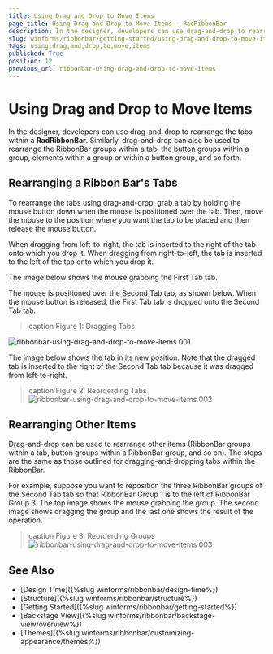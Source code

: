 ```yaml
---
title: Using Drag and Drop to Move Items
page_title: Using Drag and Drop to Move Items - RadRibbonBar
description: In the designer, developers can use drag-and-drop to rearrange the tabs within a RadRibbonBar.
slug: winforms/ribbonbar/getting-started/using-drag-and-drop-to-move-items
tags: using,drag,and,drop,to,move,items
published: True
position: 12
previous_url: ribbonbar-using-drag-and-drop-to-move-items
---
```


# Using Drag and Drop to Move Items

In the designer, developers can use drag-and-drop to rearrange the tabs within a __RadRibbonBar__. Similarly, drag-and-drop can also be used to rearrange the RibbonBar groups within a tab, the button groups within a group, elements within a group or within a button group, and so forth.

## Rearranging a Ribbon Bar's Tabs

To rearrange the tabs using drag-and-drop, grab a tab by holding the mouse button down when the mouse is positioned over the tab. Then, move the mouse to the position where you want the tab to be placed and then release the mouse button.

When dragging from left-to-right, the tab is inserted to the right of the tab onto which you drop it. When dragging from right-to-left, the tab is inserted to the left of the tab onto which you drop it.

The image below shows the mouse grabbing the First Tab tab.

The mouse is positioned over the Second Tab tab, as shown below. When the mouse button is released, the First Tab tab is dropped onto the Second Tab tab.

>caption Figure 1: Dragging Tabs

![ribbonbar-using-drag-and-drop-to-move-items 001](images/ribbonbar-using-drag-and-drop-to-move-items001.png)

The image below shows the tab in its new position. Note that the dragged tab is inserted to the right of the Second Tab tab because it was dragged from left-to-right.

>caption Figure 2: Reorderding Tabs
![ribbonbar-using-drag-and-drop-to-move-items 002](images/ribbonbar-using-drag-and-drop-to-move-items002.png) 
      

## Rearranging Other Items

Drag-and-drop can be used to rearrange other items (RibbonBar groups within a tab, button groups within a RibbonBar group, and so on). The steps are the same as those outlined for dragging-and-dropping tabs within the RibbonBar.

For example, suppose you want to reposition the three RibbonBar groups of the Second Tab tab so that RibbonBar Group 1 is to the left of RibbonBar Group 3. The top image shows the mouse grabbing the group. The second image shows dragging the group and the last one shows the result of the operation.

>caption Figure 3: Reorderding Groups
![ribbonbar-using-drag-and-drop-to-move-items 003](images/ribbonbar-using-drag-and-drop-to-move-items003.gif)

## See Also

* [Design Time]({%slug winforms/ribbonbar/design-time%})
* [Structure]({%slug winforms/ribbonbar/structure%})
* [Getting Started]({%slug winforms/ribbonbar/getting-started%})
* [Backstage View]({%slug winforms/ribbonbar/backstage-view/overview%})
* [Themes]({%slug winforms/ribbonbar/customizing-appearance/themes%})
